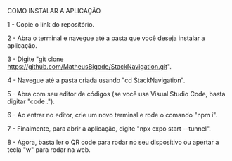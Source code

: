 COMO INSTALAR A APLICAÇÃO

1 - Copie o link do repositório.

2 - Abra o terminal e navegue até a pasta que você deseja instalar a aplicação.

3 - Digite "git clone https://github.com/MatheusBigode/StackNavigation.git".

4 - Navegue até a pasta criada usando "cd StackNavigation".

5 - Abra com seu editor de códigos (se você usa Visual Studio Code, basta digitar "code .").

6 - Ao entrar no editor, crie um novo terminal e rode o comando "npm i".

7 - Finalmente, para abrir a aplicação, digite "npx expo start --tunnel".

8 - Agora, basta ler o QR code para rodar no seu dispositivo ou apertar a tecla "w" para rodar na web.
